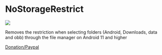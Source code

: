 # NoStorageRestrict

![](https://i.imgur.com/Z7VH0Li.jpg)

Removes the restriction when selecting folders (Android, Downloads, data and obb) through the file manager on Android 11 and higher


[Donation/Paypal](https://www.paypal.com/donate/?hosted_button_id=BJAJW4755BXFY)
